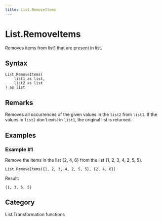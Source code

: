 ```yaml
---
title: List.RemoveItems
---
```


# List.RemoveItems


Removes items from list1 that are present in list.


## Syntax

```powerquery
List.RemoveItems(
    list1 as list,
    list2 as list
) as list
```


## Remarks

Removes all occurrences of the given values in the <code>list2</code> from <code>list1</code>. If the values in <code>list2</code> don't exist in <code>list1</code>, the original list is returned.


## Examples

### Example #1 
Remove the items in the list \{2, 4, 6} from the list \{1, 2, 3, 4, 2, 5, 5}.
```powerquery
List.RemoveItems({1, 2, 3, 4, 2, 5, 5}, {2, 4, 6})
```

Result: 
```powerquery
{1, 3, 5, 5}
```




## Category
List.Transformation functions

